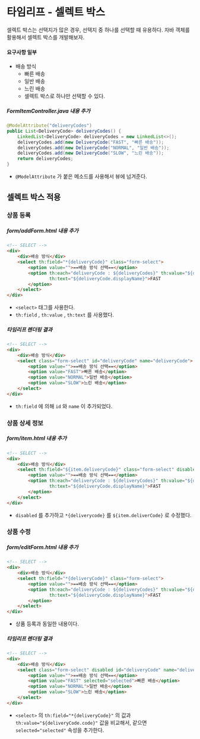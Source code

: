 # 타임리프 - 셀렉트 박스
셀렉트 박스는 선택지가 많은 경우, 선택지 중 하나를 선택할 때 유용하다. 자바 객체를 활용해서 셀렉트 박스를 개발해보자.

#### 요구사항 일부
- 배송 방식
	- 빠른 배송
	- 일반 배송
	- 느린 배송
	- 셀렉트 박스로 하나만 선택할 수 있다.


##### FormItemController.java 내용 추가
```Java
@ModelAttribute("deliveryCodes")
public List<DeliveryCode> deliveryCodes() {
	LinkedList<DeliveryCode> deliveryCodes = new LinkedList<>();
	deliveryCodes.add(new DeliveryCode("FAST", "빠른 배송"));
	deliveryCodes.add(new DeliveryCode("NORMAL", "일반 배송"));
	deliveryCodes.add(new DeliveryCode("SLOW", "느린 배송"));
	return deliveryCodes;
}
```
- `@ModelAttribute` 가 붙은 메소드를 사용해서 뷰에 넘겨준다.

## 셀렉트 박스 적용

### 상품 등록
##### form/addForm.html 내용 추가
```HTML
<!-- SELECT -->
<div>
	<div>배송 방식</div>
	<select th:field="*{deliveryCode}" class="form-select">
		<option value="">==배송 방식 선택==</option>
		<option th:each="deliveryCode : ${deliveryCodes}" th:value="${deliveryCode.code}"
				th:text="${deliveryCode.displayName}">FAST
		</option>
	</select>
</div>
```
- `<select>` 태그를 사용한다.
- `th:field` , `th:value` , `th:text` 를 사용했다.

##### 타임리프 렌더링 결과
```HTML
<!-- SELECT -->
<div>
	<div>배송 방식</div>
	<select class="form-select" id="deliveryCode" name="deliveryCode">
		<option value="">==배송 방식 선택==</option>
		<option value="FAST">빠른 배송</option>
		<option value="NORMAL">일반 배송</option>
		<option value="SLOW">느린 배송</option>
	</select>
</div>
```
- `th:field` 에 의해 `id` 와 `name` 이 추가되었다.

### 상품 상세 정보
##### form/item.html 내용 추가
```HTML
<!-- SELECT -->
<div>
	<div>배송 방식</div>
	<select th:field="${item.deliveryCode}" class="form-select" disabled>
		<option value="">==배송 방식 선택==</option>
		<option th:each="deliveryCode : ${deliveryCodes}" th:value="${deliveryCode.code}"
				th:text="${deliveryCode.displayName}">FAST
		</option>
	</select>
</div>
```
- `disabled` 를 추가하고 `*{deliverycode}` 를 `${item.deliverCode}` 로 수정했다.

### 상품 수정
##### form/editForm.html 내용 추가
```HTML
<!-- SELECT -->
<div>
	<div>배송 방식</div>
	<select th:field="*{deliveryCode}" class="form-select">
		<option value="">==배송 방식 선택==</option>
		<option th:each="deliveryCode : ${deliveryCodes}" th:value="${deliveryCode.code}"
				th:text="${deliveryCode.displayName}">FAST
		</option>
	</select>
</div>
```
- 상품 등록과 동일한 내용이다.

##### 타임리프 렌더링 결과
```HTML
<!-- SELECT -->
<div>
	<div>배송 방식</div>
	<select class="form-select" disabled id="deliveryCode" name="deliveryCode">
		<option value="">==배송 방식 선택==</option>
		<option value="FAST" selected="selected">빠른 배송</option>
		<option value="NORMAL">일반 배송</option>
		<option value="SLOW">느린 배송</option>
	</select>
</div>
```
- `<select>` 의 `th:field="*{deliveryCode}"` 의 값과 `th:value="${deliveryCode.code}"` 값을 비교해서, 같으면 `selected="selected"` 속성을 추가한다.
